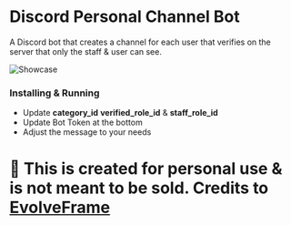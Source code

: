# Discord Personal Channel Bot
A Discord bot that creates a channel for each user that verifies on the server that only the staff & user can see.


![Showcase](https://cdn.discordapp.com/attachments/1228768418086387793/1255934839077474436/showcase.png?ex=667eeff7&is=667d9e77&hm=a984d4d53770bad35abb63499707f01f03db11df27a1bdcad4e84888cb211100&)

### Installing & Running
* Update **category_id** **verified_role_id** & **staff_role_id**
* Update Bot Token at the bottom
* Adjust the message to your needs


# 🛑 This is created for personal use & is not meant to be sold. Credits to [EvolveFrame](https://evolvefra.me)


